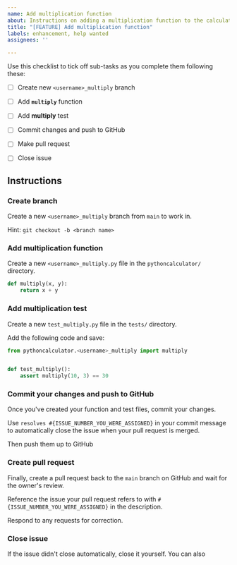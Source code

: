 ```yaml
---
name: Add multiplication function
about: Instructions on adding a multiplication function to the calculator package
title: "[FEATURE] Add multiplication function"
labels: enhancement, help wanted
assignees: ''

---
```


Use this checklist to tick off sub-tasks as you complete them following these:

- [ ] Create new `<username>_multiply` branch
- [ ] Add **`multiply`** function
- [ ] Add **multiply** test
- [ ] Commit changes and push to GitHub
- [ ] Make pull request
- [ ] Close issue


## Instructions

###  Create branch

Create a new `<username>_multiply` branch from `main` to work in.

Hint: `git checkout -b <branch name>`
### Add multiplication function

Create a new `<username>_multiply.py` file in the `pythoncalculator/` directory.

```python
def multiply(x, y):
    return x + y
```

### Add multiplication test

Create a new `test_multiply.py` file in the `tests/` directory.

Add the following code and save:

```python
from pythoncalculator.<username>_multiply import multiply


def test_multiply():
    assert multiply(10, 3) == 30
```

### Commit your changes and push to GitHub

Once you've created your function and test files, commit your changes. 

Use `resolves #{ISSUE_NUMBER_YOU_WERE_ASSIGNED}` in your commit message to automatically close the issue when your pull request is merged.

Then push them up to GitHub

### Create pull request

Finally, create a pull request back to the `main` branch on GitHub and wait for the owner's review.

Reference the issue your pull request refers to with `#{ISSUE_NUMBER_YOU_WERE_ASSIGNED}` in the description. 

Respond to any requests for correction.

### Close issue

If the issue didn't close automatically, close it yourself. You can also 
